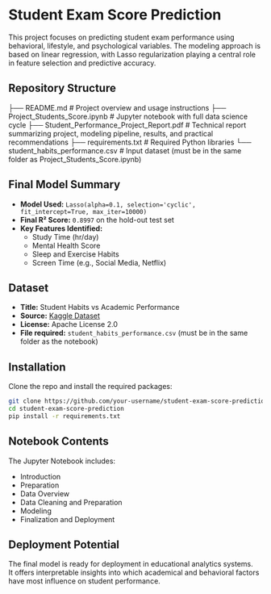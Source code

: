 # Student Exam Score Prediction

This project focuses on predicting student exam performance using behavioral, lifestyle, and psychological variables. The modeling approach is based on linear regression, with Lasso regularization playing a central role in feature selection and predictive accuracy.

## Repository Structure

├── README.md # Project overview and usage instructions 
├── Project_Students_Score.ipynb # Jupyter notebook with full data science cycle 
├── Student_Performance_Project_Report.pdf # Technical report summarizing project, modeling pipeline, results, and practical recommendations
├── requirements.txt # Required Python libraries 
└── student_habits_performance.csv # Input dataset (must be in the same folder as Project_Students_Score.ipynb)

## Final Model Summary
- **Model Used:** `Lasso(alpha=0.1, selection='cyclic', fit_intercept=True, max_iter=10000)`
- **Final R² Score:** `0.8997` on the hold-out test set
- **Key Features Identified:**
  - Study Time (hr/day)
  - Mental Health Score
  - Sleep and Exercise Habits
  - Screen Time (e.g., Social Media, Netflix)

## Dataset
- **Title:** Student Habits vs Academic Performance  
- **Source:** [Kaggle Dataset](https://www.kaggle.com/datasets/jayaantanaath/student-habits-vs-academic-performance)
- **License:** Apache License 2.0  
- **File required:** `student_habits_performance.csv` (must be in the same folder as the notebook)

## Installation
Clone the repo and install the required packages:
```bash
git clone https://github.com/your-username/student-exam-score-prediction.git
cd student-exam-score-prediction
pip install -r requirements.txt
```

## Notebook Contents
The Jupyter Notebook includes:
- Introduction
- Preparation
- Data Overview
- Data Cleaning and Preparation
- Modeling
- Finalization and Deployment

## Deployment Potential

The final model is ready for deployment in educational analytics systems.  
It offers interpretable insights into which academical and behavioral factors have most influence on student performance.

